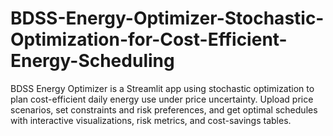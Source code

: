 # BDSS-Energy-Optimizer-Stochastic-Optimization-for-Cost-Efficient-Energy-Scheduling
BDSS Energy Optimizer is a Streamlit app using stochastic optimization to plan cost-efficient daily energy use under price uncertainty. Upload price scenarios, set constraints and risk preferences, and get optimal schedules with interactive visualizations, risk metrics, and cost-savings tables.
